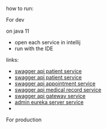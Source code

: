 
how to run:

For dev

on java 11

- open each service in intellij
- run with the IDE

links:

- [swagger api patient service](http://localhost:8080/patient-service/swagger-ui.html#/patient-rest)
- [swagger api patient service](http://localhost:8081/practitionner-service/swagger-ui.html#/practitioner-rest)
- [swagger api appointment service](http://localhost:8082/appointment-service/swagger-ui.html#/appointment-rest)
- [swagger api medical record service](http://localhost:8083/medical-record-service/swagger-ui.html#/medical-record-rest)
- [swagger api gateway service]()
- [admin eureka server service](http://localhost:8761/admin/#/)
-

For production
